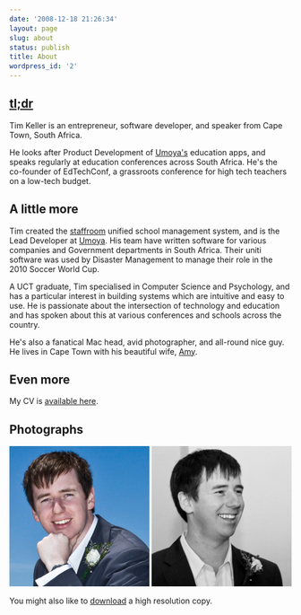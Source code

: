 ```yaml
---
date: '2008-12-18 21:26:34'
layout: page
slug: about
status: publish
title: About
wordpress_id: '2'
---
```


## [tl;dr](https://en.wiktionary.org/wiki/TL;DR)

Tim Keller is an entrepreneur, software developer, and speaker from Cape Town, South Africa.

He looks after Product Development of [Umoya's](http://umoya.net) education apps, and speaks regularly at education conferences across South Africa. He's the co-founder of EdTechConf, a grassroots conference for high tech teachers on a low-tech budget.

## A little more

Tim created the [staffroom](http://mystaffroom.net) unified school management system, and is the Lead Developer at [Umoya](http://umoya.net). His team have written software for various companies and Government departments in South Africa. Their uniti software was used by Disaster Management to manage their role in the 2010 Soccer World Cup.

A UCT graduate, Tim specialised in Computer Science and Psychology, and has a particular interest in building systems which are intuitive and easy to use. He is passionate about the intersection of technology and education and has spoken about this at various conferences and schools across the country.

He's also a fanatical Mac head, avid photographer, and all-round nice guy. He lives in Cape Town with his beautiful wife, [Amy](http://twitter.com/amykeller).

## Even more

My CV is [available here](/cv).

## Photographs

<img src="/img/bio-tim-colour.jpg" class="polaroid" width="250px">
<img src="/img/bio-tim-bw.jpg" class="polaroid" width="250px">

You might also like to <a href="/img/bio-tim-colour-full.jpg" target="_blank">download</a> a high resolution copy.